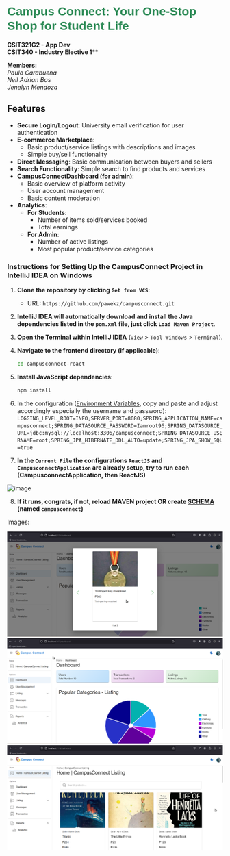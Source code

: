 # <span style="font-family: 'Arial', sans-serif; font-weight: bold; color: #2E8B57;">**Campus Connect**: Your One-Stop Shop for Student Life</span>


**CSIT321G2 - App Dev**<br>
**CSIT340 - Industry Elective 1****

**Members: <br>**
_Paulo Carabuena<br>
Neil Adrian Bas<br>
Jenelyn Mendoza<br>_

## Features

- **Secure Login/Logout**: University email verification for user authentication
- **E-commerce Marketplace**:
   - Basic product/service listings with descriptions and images
   - Simple buy/sell functionality
- **Direct Messaging**: Basic communication between buyers and sellers
- **Search Functionality**: Simple search to find products and services
- **CampusConnectDashboard (for admin)**:
   - Basic overview of platform activity
   - User account management
   - Basic content moderation
- **Analytics**:
   - **For Students**:
      - Number of items sold/services booked
      - Total earnings
   - **For Admin**:
      - Number of active listings
      - Most popular product/service categories


### Instructions for Setting Up the CampusConnect Project in IntelliJ IDEA on Windows

1. **Clone the repository by clicking `Get from VCS`**:
    - URL: `https://github.com/pawekz/campusconnect.git`

2. **IntelliJ IDEA will automatically download and install the Java dependencies listed in the `pom.xml` file, just click `Load Maven Project`**.

3. **Open the Terminal within IntelliJ IDEA** (`View` > `Tool Windows` > `Terminal`).

4. **Navigate to the frontend directory (if applicable)**:
    ```sh
    cd campusconnect-react
    ```

5. **Install JavaScript dependencies**:
    ```sh
    npm install
    ```

6. In the configuration ([Environment Variables](https://www.jetbrains.com/help/objc/add-environment-variables-and-program-arguments.html#add-environment-variables), copy and paste and adjust accordingly especially the username and password):
    ```LOGGING_LEVEL_ROOT=INFO;SERVER_PORT=8080;SPRING_APPLICATION_NAME=campusconnect;SPRING_DATASOURCE_PASSWORD=Iamroot96;SPRING_DATASOURCE_URL=jdbc:mysql://localhost:3306/campusconnect;SPRING_DATASOURCE_USERNAME=root;SPRING_JPA_HIBERNATE_DDL_AUTO=update;SPRING_JPA_SHOW_SQL=true```


7. **In the `Current File` the configurations `ReactJS` and `CampusconnectApplication` are already setup, try to run each (CampusconnectApplication, then ReactJS)**


![image](https://github.com/user-attachments/assets/5f85766f-99ec-423b-ae9b-b9984d12e888)


8. **If it runs, congrats, if not, reload MAVEN project OR create [SCHEMA](https://www.jetbrains.com/help/idea/schemas.html#create_db_or_schema) (named ```campusconnect```)**


Images: 

![img.png](img.png)
![img_1.png](img_1.png)
![img_2.png](img_2.png)



